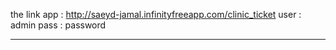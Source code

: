 the link app : http://saeyd-jamal.infinityfreeapp.com/clinic_ticket
user : admin
pass : password
*******************************************************************
